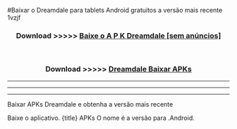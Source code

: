 #Baixar o Dreamdale   para tablets Android gratuitos a versão mais recente 1vzjf


<div align="center">
<h3>Download >>>>> <a href="https://pt-web.web.app/?pt= Dreamdale ">Baixe o A P K Dreamdale  [sem anúncios]</a></h3><br>

<h3>Download >>>>> <a href="https://pt-web.web.app/?pt= Dreamdale ">Dreamdale  Baixar APKs</a></h3>
</div>

----------------------------------------------------------

----------------------------------------------------------

----------------------------------------------------------

Baixar APKs Dreamdale  e obtenha a versão mais recente

Baixe o aplicativo. {title} APKs O nome é a versão para .Android.


